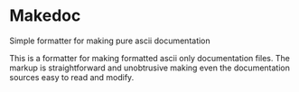# Makedoc
Simple formatter for making pure ascii documentation

This is a formatter for making formatted ascii only documentation files.  The markup is straightforward and
unobtrusive making even the documentation sources easy to read and modify.
